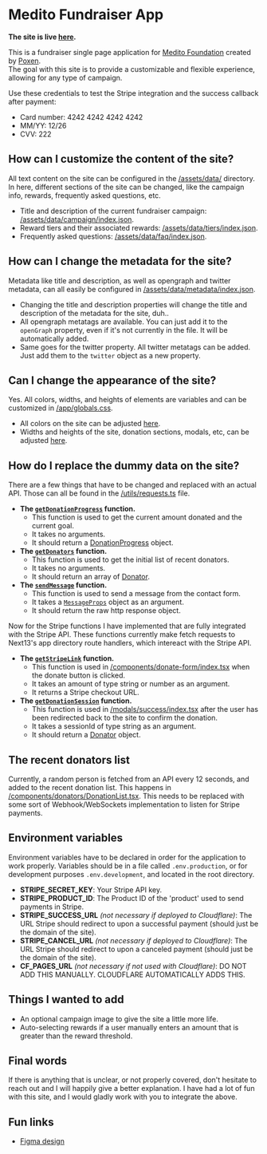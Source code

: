 # Medito Fundraiser App
**The site is live [here](https://b88d30cb.medito.pages.dev/).**

This is a fundraiser single page application for [Medito Foundation](https://meditofoundation.org) created by [Poxen](https://poxen.dev).<br/>
The goal with this site is to provide a customizable and flexible experience, allowing for any type of campaign.

Use these credentials to test the Stripe integration and the success callback after payment:
- Card number: 4242 4242 4242 4242
- MM/YY: 12/26
- CVV: 222

## How can I customize the content of the site?
All text content on the site can be configured in the [/assets/data/](/assets/data) directory. In here, different sections of the site can be changed, like the campaign info, rewards, frequently asked questions, etc.
- Title and description of the current fundraiser campaign: [/assets/data/campaign/index.json](/assets/data/campaign/index.json).
- Reward tiers and their associated rewards: [/assets/data/tiers/index.json](/assets/data/tiers/index.json).
- Frequently asked questions: [/assets/data/faq/index.json](/assets/data/faq/index.json).

## How can I change the metadata for the site?
Metadata like title and description, as well as opengraph and twitter metadata, can all easily be configured in [/assets/data/metadata/index.json](/assets/data/metadata/index.json).
- Changing the title and description properties will change the title and description of the metadata for the site, duh..
- All opengraph metatags are available. You can just add it to the `openGraph` property, even if it's not currently in the file. It will be automatically added.
- Same goes for the twitter property. All twitter metatags can be added. Just add them to the `twitter` object as a new property.

## Can I change the appearance of the site?
Yes. All colors, widths, and heights of elements are variables and can be customized in [/app/globals.css](/app/globals.css).
- All colors on the site can be adjusted [here](https://github.com/Poxie/medito/blob/ed13b050b243de45c87b651ae7b3cf23f14235fa/app/globals.css#L6-L15).
- Widths and heights of the site, donation sections, modals, etc, can be adjusted [here](https://github.com/Poxie/medito/blob/ed13b050b243de45c87b651ae7b3cf23f14235fa/app/globals.css#L18-L22).

## How do I replace the dummy data on the site?
There are a few things that have to be changed and replaced with an actual API. Those can all be found in the [/utils/requests.ts](/utils/requests.ts) file.
- **The [`getDonationProgress`](https://github.com/Poxie/medito/blob/23ce5307a1c412cc22b52aca0882cdc20c68dac7/utils/requests.ts#L3C1-L15C2) function.**
    - This function is used to get the current amount donated and the current goal.
    - It takes no arguments.
    - It should return a [DonationProgress](https://github.com/Poxie/medito/blob/23ce5307a1c412cc22b52aca0882cdc20c68dac7/types.ts#L1-L4) object.
- **The [`getDonators`](https://github.com/Poxie/medito/blob/23ce5307a1c412cc22b52aca0882cdc20c68dac7/utils/requests.ts#L17-L28) function.**
    - This function is used to get the initial list of recent donators.
    - It takes no arguments.
    - It should return an array of [Donator](https://github.com/Poxie/medito/blob/23ce5307a1c412cc22b52aca0882cdc20c68dac7/types.ts#L5C1-L9).
- **The [`sendMessage`](https://github.com/Poxie/medito/blob/23ce5307a1c412cc22b52aca0882cdc20c68dac7/utils/requests.ts#L30C1-L43C2) function.**
    - This function is used to send a message from the contact form.
    - It takes a [`MessageProps`](https://github.com/Poxie/medito/blob/6caf2a47550928d65a7798456e3125222815026f/types.ts#L10C1-L14C2) object as an argument.
    - It should return the raw http response object.

Now for the Stripe functions I have implemented that are fully integrated with the Stripe API. These functions currently make fetch requests to Next13's app directory route handlers, which intereact with the Stripe API.
- **The [`getStripeLink`](https://github.com/Poxie/medito/blob/e45e3bd947a919dd13900425a589d0e3a12b8a8f/utils/requests.ts#L41-L53) function.**
    - This function is used in [/components/donate-form/index.tsx](https://github.com/Poxie/medito/blob/9068c6cd6b0e11eea1b6046879568deb34fabd03/components/donate-form/index.tsx#L58) when the donate button is clicked.
    - It takes an amount of type string or number as an argument.
    - It returns a Stripe checkout URL.
- **The [`getDonationSession`](https://github.com/Poxie/medito/blob/e45e3bd947a919dd13900425a589d0e3a12b8a8f/utils/requests.ts#L55-L61) function.**
    - This function is used in [/modals/success/index.tsx](https://github.com/Poxie/medito/blob/9068c6cd6b0e11eea1b6046879568deb34fabd03/modals/success/index.tsx#L21) after the user has been redirected back to the site to confirm the donation.
    - It takes a sessionId of type string as an argument.
    - It should return a [Donator](https://github.com/Poxie/medito/blob/23ce5307a1c412cc22b52aca0882cdc20c68dac7/types.ts#L5C1-L9) object.

  
## The recent donators list
Currently, a random person is fetched from an API every 12 seconds, and added to the recent donation list. This happens in [/components/donators/DonationList.tsx](https://github.com/Poxie/medito/blob/9068c6cd6b0e11eea1b6046879568deb34fabd03/components/donators/DonationList.tsx#L34-L51). This needs to be replaced with some sort of Webhook/WebSockets implementation to listen for Stripe payments.
 
## Environment variables
Environment variables have to be declared in order for the application to work properly. Variables should be in a file called `.env.production`, or for development purposes `.env.development`, and located in the root directory.
- **STRIPE_SECRET_KEY**: Your Stripe API key.
- **STRIPE_PRODUCT_ID**: The Product ID of the 'product' used to send payments in Stripe.
- **STRIPE_SUCCESS_URL** *(not necessary if deployed to Cloudflare)*: The URL Stripe should redirect to upon a successful payment (should just be the domain of the site).
- **STRIPE_CANCEL_URL** *(not necessary if deployed to Cloudflare)*: The URL Stripe should redirect to upon a canceled payment (should just be the domain of the site).
- **CF_PAGES_URL** *(not necessary if not used with Cloudflare)*: DO NOT ADD THIS MANUALLY. CLOUDFLARE AUTOMATICALLY ADDS THIS.

## Things I wanted to add
- An optional campaign image to give the site a little more life.
- Auto-selecting rewards if a user manually enters an amount that is greater than the reward threshold.

## Final words
If there is anything that is unclear, or not properly covered, don't hesitate to reach out and I will happily give a better explanation. I have had a lot of fun with this site, and I would gladly work with you to integrate the above.

## Fun links
- [Figma design](https://www.figma.com/file/XJLLyttYk2sUvSMcYEgj01/Untitled?type=design&node-id=0%3A1&mode=design&t=rnRytYMPQRzNdHrw-1)
